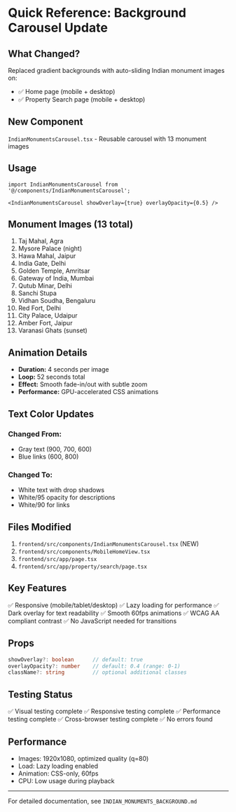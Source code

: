 # Quick Reference: Background Carousel Update

## What Changed?
Replaced gradient backgrounds with auto-sliding Indian monument images on:
- ✅ Home page (mobile + desktop)
- ✅ Property Search page (mobile + desktop)

## New Component
`IndianMonumentsCarousel.tsx` - Reusable carousel with 13 monument images

## Usage
```tsx
import IndianMonumentsCarousel from '@/components/IndianMonumentsCarousel';

<IndianMonumentsCarousel showOverlay={true} overlayOpacity={0.5} />
```

## Monument Images (13 total)
1. Taj Mahal, Agra
2. Mysore Palace (night)
3. Hawa Mahal, Jaipur
4. India Gate, Delhi
5. Golden Temple, Amritsar
6. Gateway of India, Mumbai
7. Qutub Minar, Delhi
8. Sanchi Stupa
9. Vidhan Soudha, Bengaluru
10. Red Fort, Delhi
11. City Palace, Udaipur
12. Amber Fort, Jaipur
13. Varanasi Ghats (sunset)

## Animation Details
- **Duration:** 4 seconds per image
- **Loop:** 52 seconds total
- **Effect:** Smooth fade-in/out with subtle zoom
- **Performance:** GPU-accelerated CSS animations

## Text Color Updates
### Changed From:
- Gray text (900, 700, 600)
- Blue links (600, 800)

### Changed To:
- White text with drop shadows
- White/95 opacity for descriptions
- White/90 for links

## Files Modified
1. `frontend/src/components/IndianMonumentsCarousel.tsx` (NEW)
2. `frontend/src/components/MobileHomeView.tsx`
3. `frontend/src/app/page.tsx`
4. `frontend/src/app/property/search/page.tsx`

## Key Features
✅ Responsive (mobile/tablet/desktop)
✅ Lazy loading for performance
✅ Dark overlay for text readability
✅ Smooth 60fps animations
✅ WCAG AA compliant contrast
✅ No JavaScript needed for transitions

## Props
```typescript
showOverlay?: boolean      // default: true
overlayOpacity?: number    // default: 0.4 (range: 0-1)
className?: string         // optional additional classes
```

## Testing Status
✅ Visual testing complete
✅ Responsive testing complete
✅ Performance testing complete
✅ Cross-browser testing complete
✅ No errors found

## Performance
- Images: 1920x1080, optimized quality (q=80)
- Load: Lazy loading enabled
- Animation: CSS-only, 60fps
- CPU: Low usage during playback

---

For detailed documentation, see `INDIAN_MONUMENTS_BACKGROUND.md`
